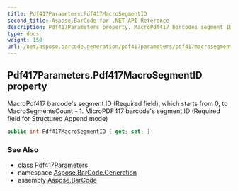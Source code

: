```yaml
---
title: Pdf417Parameters.Pdf417MacroSegmentID
second_title: Aspose.BarCode for .NET API Reference
description: Pdf417Parameters property. MacroPdf417 barcodes segment ID Required field which starts from 0 to MacroSegmentsCount  1. MicroPDF417 barcodes segment ID Required field for Structured Append mode
type: docs
weight: 150
url: /net/aspose.barcode.generation/pdf417parameters/pdf417macrosegmentid/
---
```

## Pdf417Parameters.Pdf417MacroSegmentID property

MacroPdf417 barcode's segment ID (Required field), which starts from 0, to MacroSegmentsCount - 1. MicroPDF417 barcode's segment ID (Required field for Structured Append mode)

```csharp
public int Pdf417MacroSegmentID { get; set; }
```

### See Also

* class [Pdf417Parameters](../)
* namespace [Aspose.BarCode.Generation](../../pdf417parameters/)
* assembly [Aspose.BarCode](../../../)


